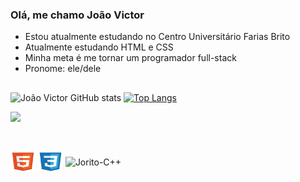 ### Olá, me chamo João Victor

- Estou atualmente estudando no Centro Universitário Farias Brito
- Atualmente estudando HTML e CSS
- Minha meta é me tornar um programador full-stack
- Pronome: ele/dele

##

![João Victor GitHub stats](https://github-readme-stats.vercel.app/api?username=joritodev&show_icons=true&theme=radical)
[![Top Langs](https://github-readme-stats.vercel.app/api/top-langs/?username=joritodev&layout=compact&theme=radical)](https://github.com/joritodev/github-readme-stats)

<a href="https://www.linkedin.com/in/joão-victor-carvalho-montenegro/"><img src="https://img.shields.io/badge/LinkedIn-0077B5?style=for-the-badge&logo=linkedin&logoColor=white"></a>

##

<div style="display: inline_block"><br>
  <img align="center" alt="Jorito-HTML" height="30" width="40" src="https://raw.githubusercontent.com/devicons/devicon/master/icons/html5/html5-original.svg">
  <img align="center" alt="Jorito-CSS" height="30" width="40" src="https://raw.githubusercontent.com/devicons/devicon/master/icons/css3/css3-original.svg">
  <img align="center" alt="Jorito-C++" height="40" width="40" src="https://img.icons8.com/fluency/256/c-plus-plus-logo.png">
</div>
